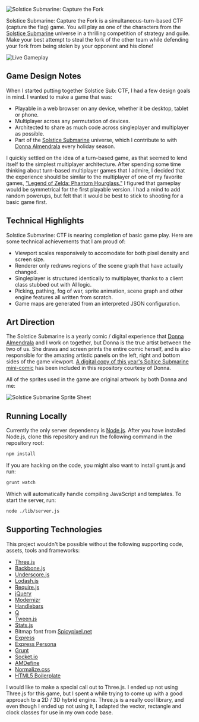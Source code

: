 ![Solstice Submarine: Capture the Fork][20]

Solstice Submarine: Capture the Fork is a simultaneous-turn-based CTF (capture the flag) game. You will play as one of the characters from the [Solstice Submarine][17] universe in a thrilling competition of strategy and guile. Make your best attempt to steal the fork of the other team while defending your fork from being stolen by your opponent and his clone!

![Live Gameplay][26]

## Game Design Notes

When I started putting together Solstice Sub: CTF, I had a few design goals in mind. I wanted to make a game that was:

  - Playable in a web browser on any device, whether it be desktop, tablet or phone.
  - Multiplayer across any permutation of devices.
  - Architected to share as much code across singleplayer and multiplayer as possible.
  - Part of the [Solstice Submarine][17] universe, which I contribute to with [Donna Almendrala][19] every holiday season.

I quickly settled on the idea of a turn-based game, as that seemed to lend itself to the simplest multiplayer architecture. After spending some time thinking about turn-based multiplayer games that I admire, I decided that the experience should be similar to the multiplayer of one of my favorite games, ["Legend of Zelda: Phantom Hourglass."][18] I figured that gameplay would be symmetrical for the first playable version. I had a mind to add random powerups, but felt that it would be best to stick to shooting for a basic game first.


## Technical Highlights

Solstice Submarine: CTF is nearing completion of basic game play. Here are some technical achievements that I am proud of:

  - Viewport scales responsively to accomodate for both pixel density and screen size.
  - Renderer only redraws regions of the scene graph that have actually changed.
  - Singleplayer is structured identically to multiplayer, thanks to a client class stubbed out with AI logic.
  - Picking, pathing, fog of war, sprite animation, scene graph and other engine features all written from scratch.
  - Game maps are generated from an interpreted JSON configuration.

## Art Direction

The Solstice Submarine is a yearly comic / digital experience that [Donna Almendrala][19] and I work on together, but Donna is the true artist between the two of us. She draws and screen prints the entire comic herself, and is also responsible for the amazing artistic panels on the left, right and bottom sides of the game viewport. [A digital copy of this year's Soltice Submarine mini-comic][22] has been included in this repository courtesy of Donna.

All of the sprites used in the game are original artwork by both Donna and me:

![Solstice Submarine Sprite Sheet][25]

## Running Locally

Currently the only server dependency is [Node.js][21]. After you have installed Node.js, clone this repository and run the following command in the repository root:

```sh
npm install
```

If you are hacking on the code, you might also want to install grunt.js and run:

```sh
grunt watch
```

Which will automatically handle compiling JavaScript and templates. To start the server, run:

```sh
node ./lib/server.js
```

## Supporting Technologies

This project wouldn't be possible without the following supporting code, assets, tools and frameworks:

  - [Three.js][0]
  - [Backbone.js][1]
  - [Underscore.js][2]
  - [Lodash.js][3]
  - [Require.js][4]
  - [jQuery][5]
  - [Modernizr][6]
  - [Handlebars][7]
  - [Q][8]
  - [Tween.js][9]
  - [Stats.js][10]
  - Bitmap font from [Spicypixel.net][11]
  - [Express][12]
  - [Express Persona][13]
  - [Grunt][14]
  - [Socket.io][15]
  - [AMDefine][16]
  - [Normalize.css][23]
  - [HTML5 Boilerplate][24]

I would like to make a special call out to Three.js. I ended up not using Three.js for this game, but I spent a while trying to come up with a good approach to a 2D / 3D hybrid engine. Three.js is a really cool library, and even though I ended up not using it, I adapted the vector, rectangle and clock classes for use in my own code base.

[0]: http://mrdoob.github.com/three.js/ "Three.js"
[1]: http://documentcloud.github.com/backbone/ "Backbone.js"
[2]: http://documentcloud.github.com/underscore/ "Underscore.js"
[3]: http://lodash.com/ "Lo-dash"
[4]: http://requirejs.org/ "Require.js"
[5]: http://jquery.com/ "jQuery"
[6]: http://modernizr.com/ "Modernizr"
[7]: http://handlebarsjs.com/ "Handlebars"
[8]: http://documentup.com/kriskowal/q/ "Q"
[9]: https://github.com/sole/tween.js/ "Tween.js"
[10]: https://github.com/mrdoob/stats.js "Stats.js"
[11]: http://www.spicypixel.net/2008/01/16/fontpack-royalty-free-bitmap-fonts/ "Spicypixel.net Free Bitmap Fonts"
[12]: http://expressjs.com/ "Express: Web Application Framework"
[13]: https://github.com/jbuck/express-persona "Express Persona"
[14]: http://gruntjs.com/ "Grunt"
[15]: http://socket.io/ "Socket.io"
[16]: https://github.com/jrburke/amdefine "AMDefine"
[17]: http://solsticesub.com/ "Solstice Submarine"
[18]: http://en.wikipedia.org/wiki/Phantom_Hourglass#Gameplay "Wikipedia: Phantom Hourglass Gameplay"
[19]: http://donnaalmendrala.name/ "Donna Alamendrala: Cartoonist Extraordinaire"
[20]: https://raw.github.com/cdata/solstice-submarine-ctf/master/static/assets/images/logo.png "Solstice Submarine: Capture the Fork"
[21]: http://nodejs.org/ "Node.js"
[22]: https://raw.github.com/cdata/solstice-submarine-ctf/master/solstice-submarine-3-digital-comic.pdf "Solstice Submarine 3 Digital Comic"
[23]: http://necolas.github.com/normalize.css/ "Normalize.css"
[24]: http://html5boilerplate.com/ "HTML5 Boilerplate"
[25]: https://raw.github.com/cdata/solstice-submarine-ctf/master/static/assets/images/all-sprites.png "Solstice Submarine Sprite Sheet"
[26]: https://raw.github.com/cdata/solstice-submarine-ctf/master/static/assets/images/screenshot.png "Live Gameplay"
